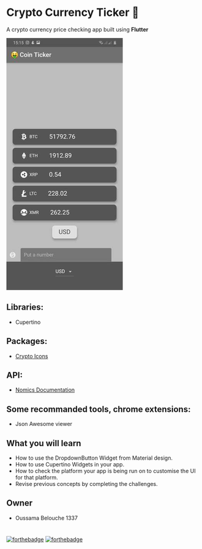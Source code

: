 # Crypto Currency Ticker 🤑

A crypto currency price checking app built using **Flutter**

![Crypto screen](/ressources/crypto1.jpg)

## Libraries:

- Cupertino

## Packages:

- [Crypto Icons](https://pub.dev/packages/crypto_font_icons)

## API:

- [Nomics Documentation](http://docs.nomics.com/)

## Some recommanded tools, chrome extensions:

- Json Awesome viewer

## What you will learn

- How to use the DropdownButton Widget from Material design.
- How to use Cupertino Widgets in your app.
- How to check the platform your app is being run on to customise the UI for that platform.
- Revise previous concepts by completing the challenges.

## Owner

- Oussama Belouche 1337

#
[![forthebadge](https://forthebadge.com/images/badges/built-for-android.svg)](https://forthebadge.com)
[![forthebadge](https://forthebadge.com/images/badges/built-with-love.svg)](https://forthebadge.com)
